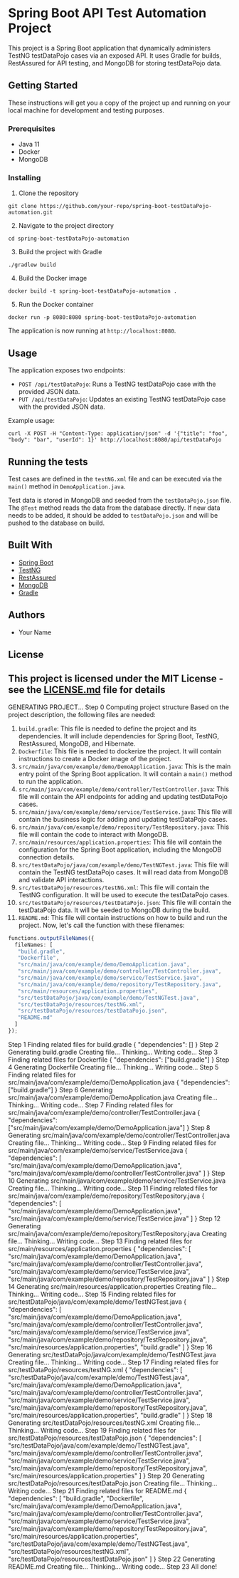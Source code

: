 # Spring Boot API Test Automation Project

This project is a Spring Boot application that dynamically administers TestNG testDataPojo cases via an exposed API. It uses Gradle for builds, RestAssured for API testing, and MongoDB for storing testDataPojo data.

## Getting Started

These instructions will get you a copy of the project up and running on your local machine for development and testing purposes.

### Prerequisites

- Java 11
- Docker
- MongoDB

### Installing

1. Clone the repository
```
git clone https://github.com/your-repo/spring-boot-testDataPojo-automation.git
```

2. Navigate to the project directory
```
cd spring-boot-testDataPojo-automation
```

3. Build the project with Gradle
```
./gradlew build
```

4. Build the Docker image
```
docker build -t spring-boot-testDataPojo-automation .
```

5. Run the Docker container
```
docker run -p 8080:8080 spring-boot-testDataPojo-automation
```

The application is now running at `http://localhost:8080`.

## Usage

The application exposes two endpoints:

- `POST /api/testDataPojo`: Runs a TestNG testDataPojo case with the provided JSON data.
- `PUT /api/testDataPojo`: Updates an existing TestNG testDataPojo case with the provided JSON data.

Example usage:

```
curl -X POST -H "Content-Type: application/json" -d '{"title": "foo", "body": "bar", "userId": 1}' http://localhost:8080/api/testDataPojo
```

## Running the tests

Test cases are defined in the `testNG.xml` file and can be executed via the `main()` method in `DemoApplication.java`.

Test data is stored in MongoDB and seeded from the `testDataPojo.json` file. The `@Test` method reads the data from the database directly. If new data needs to be added, it should be added to `testDataPojo.json` and will be pushed to the database on build.

## Built With

- [Spring Boot](https://spring.io/projects/spring-boot)
- [TestNG](https://testng.org/doc/)
- [RestAssured](http://rest-assured.io/)
- [MongoDB](https://www.mongodb.com/)
- [Gradle](https://gradle.org/)

## Authors

- Your Name

## License

This project is licensed under the MIT License - see the [LICENSE.md](LICENSE.md) file for details
------------

GENERATING PROJECT...
Step 0
Computing project structure
Based on the project description, the following files are needed:
1. `build.gradle`: This file is needed to define the project and its dependencies. It will include dependencies for Spring Boot, TestNG, RestAssured, MongoDB, and Hibernate.
2. `Dockerfile`: This file is needed to dockerize the project. It will contain instructions to create a Docker image of the project.
3. `src/main/java/com/example/demo/DemoApplication.java`: This is the main entry point of the Spring Boot application. It will contain a `main()` method to run the application.
4. `src/main/java/com/example/demo/controller/TestController.java`: This file will contain the API endpoints for adding and updating testDataPojo cases.
5. `src/main/java/com/example/demo/service/TestService.java`: This file will contain the business logic for adding and updating testDataPojo cases.
6. `src/main/java/com/example/demo/repository/TestRepository.java`: This file will contain the code to interact with MongoDB.
7. `src/main/resources/application.properties`: This file will contain the configuration for the Spring Boot application, including the MongoDB connection details.
8. `src/testDataPojo/java/com/example/demo/TestNGTest.java`: This file will contain the TestNG testDataPojo cases. It will read data from MongoDB and validate API interactions.
9. `src/testDataPojo/resources/testNG.xml`: This file will contain the TestNG configuration. It will be used to execute the testDataPojo cases.
10. `src/testDataPojo/resources/testDataPojo.json`: This file will contain the testDataPojo data. It will be seeded to MongoDB during the build.
11. `README.md`: This file will contain instructions on how to build and run the project.
Now, let's call the function with these filenames:
```typescript
functions.outputFileNames({
  fileNames: [
   "build.gradle",
   "Dockerfile",
   "src/main/java/com/example/demo/DemoApplication.java",
   "src/main/java/com/example/demo/controller/TestController.java",
   "src/main/java/com/example/demo/service/TestService.java",
   "src/main/java/com/example/demo/repository/TestRepository.java",
   "src/main/resources/application.properties",
   "src/testDataPojo/java/com/example/demo/TestNGTest.java",
   "src/testDataPojo/resources/testNG.xml",
   "src/testDataPojo/resources/testDataPojo.json",
   "README.md"
  ]
});
```
Step 1
Finding related files for build.gradle
{
  "dependencies": []
}
Step 2
Generating build.gradle
Creating file...
Thinking...
Writing code...
Step 3
Finding related files for Dockerfile
{
  "dependencies": ["build.gradle"]
}
Step 4
Generating Dockerfile
Creating file...
Thinking...
Writing code...
Step 5
Finding related files for src/main/java/com/example/demo/DemoApplication.java
{
  "dependencies": ["build.gradle"]
}
Step 6
Generating src/main/java/com/example/demo/DemoApplication.java
Creating file...
Thinking...
Writing code...
Step 7
Finding related files for src/main/java/com/example/demo/controller/TestController.java
{
  "dependencies": ["src/main/java/com/example/demo/DemoApplication.java"]
}
Step 8
Generating src/main/java/com/example/demo/controller/TestController.java
Creating file...
Thinking...
Writing code...
Step 9
Finding related files for src/main/java/com/example/demo/service/TestService.java
{
  "dependencies": [
   "src/main/java/com/example/demo/DemoApplication.java",
   "src/main/java/com/example/demo/controller/TestController.java"
  ]
}
Step 10
Generating src/main/java/com/example/demo/service/TestService.java
Creating file...
Thinking...
Writing code...
Step 11
Finding related files for src/main/java/com/example/demo/repository/TestRepository.java
{
  "dependencies": [
   "src/main/java/com/example/demo/DemoApplication.java",
   "src/main/java/com/example/demo/service/TestService.java"
  ]
}
Step 12
Generating src/main/java/com/example/demo/repository/TestRepository.java
Creating file...
Thinking...
Writing code...
Step 13
Finding related files for src/main/resources/application.properties
{
  "dependencies": [
   "src/main/java/com/example/demo/DemoApplication.java",
   "src/main/java/com/example/demo/controller/TestController.java",
   "src/main/java/com/example/demo/service/TestService.java",
   "src/main/java/com/example/demo/repository/TestRepository.java"
  ]
}
Step 14
Generating src/main/resources/application.properties
Creating file...
Thinking...
Writing code...
Step 15
Finding related files for src/testDataPojo/java/com/example/demo/TestNGTest.java
{
  "dependencies": [
   "src/main/java/com/example/demo/DemoApplication.java",
   "src/main/java/com/example/demo/controller/TestController.java",
   "src/main/java/com/example/demo/service/TestService.java",
   "src/main/java/com/example/demo/repository/TestRepository.java",
   "src/main/resources/application.properties",
   "build.gradle"
  ]
}
Step 16
Generating src/testDataPojo/java/com/example/demo/TestNGTest.java
Creating file...
Thinking...
Writing code...
Step 17
Finding related files for src/testDataPojo/resources/testNG.xml
{
  "dependencies": [
   "src/testDataPojo/java/com/example/demo/TestNGTest.java",
   "src/main/java/com/example/demo/DemoApplication.java",
   "src/main/java/com/example/demo/controller/TestController.java",
   "src/main/java/com/example/demo/service/TestService.java",
   "src/main/java/com/example/demo/repository/TestRepository.java",
   "src/main/resources/application.properties",
   "build.gradle"
  ]
}
Step 18
Generating src/testDataPojo/resources/testNG.xml
Creating file...
Thinking...
Writing code...
Step 19
Finding related files for src/testDataPojo/resources/testDataPojo.json
{
  "dependencies": [
   "src/testDataPojo/java/com/example/demo/TestNGTest.java",
   "src/main/java/com/example/demo/controller/TestController.java",
   "src/main/java/com/example/demo/service/TestService.java",
   "src/main/java/com/example/demo/repository/TestRepository.java",
   "src/main/resources/application.properties"
  ]
}
Step 20
Generating src/testDataPojo/resources/testDataPojo.json
Creating file...
Thinking...
Writing code...
Step 21
Finding related files for README.md
{
  "dependencies": [
   "build.gradle",
   "Dockerfile",
   "src/main/java/com/example/demo/DemoApplication.java",
   "src/main/java/com/example/demo/controller/TestController.java",
   "src/main/java/com/example/demo/service/TestService.java",
   "src/main/java/com/example/demo/repository/TestRepository.java",
   "src/main/resources/application.properties",
   "src/testDataPojo/java/com/example/demo/TestNGTest.java",
   "src/testDataPojo/resources/testNG.xml",
   "src/testDataPojo/resources/testDataPojo.json"
  ]
}
Step 22
Generating README.md
Creating file...
Thinking...
Writing code...
Step 23
All done!